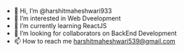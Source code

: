 - 👋 Hi, I’m @harshitmaheshwari933
- 👀 I’m interested in Web Dveelopment
- 🌱 I’m currently learning ReactJS
- 💞️ I’m looking for collaborators on BackEnd Development
- 📫 How to reach me harshitmaheshwari539@gmail.com

<!---
harshitmaheshwari933/harshitmaheshwari933 is a ✨ special ✨ repository because its `README.md` (this file) appears on your GitHub profile.
You can click the Preview link to take a look at your changes.
--->
